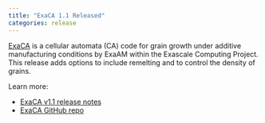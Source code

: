 ```yaml
---
title: "ExaCA 1.1 Released"
categories: release
---
```


[ExaCA](https://github.com/LLNL/ExaCA) is a cellular automata (CA) code for grain growth under additive manufacturing conditions by ExaAM within the Exascale Computing Project. This release adds options to include remelting and to control the density of grains.

Learn more:

- [ExaCA v1.1 release notes](https://github.com/LLNL/ExaCA/releases/tag/1.1.0)
- [ExaCA GitHub repo](https://github.com/LLNL/ExaCA)

